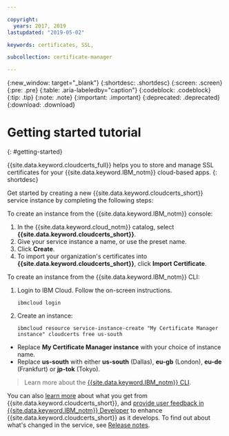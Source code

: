 ```yaml
---

copyright:
  years: 2017, 2019
lastupdated: "2019-05-02"

keywords: certificates, SSL,

subcollection: certificate-manager

---
```


{:new_window: target="_blank"}
{:shortdesc: .shortdesc}
{:screen: .screen}
{:pre: .pre}
{:table: .aria-labeledby="caption"}
{:codeblock: .codeblock}
{:tip: .tip}
{:note: .note}
{:important: .important}
{:deprecated: .deprecated}
{:download: .download}

# Getting started tutorial
{: #getting-started}

{{site.data.keyword.cloudcerts_full}} helps you to store and manage SSL certificates for your {{site.data.keyword.IBM_notm}} cloud-based apps.
{: shortdesc}

Get started by creating a new {{site.data.keyword.cloudcerts_short}} service instance by completing the following steps:

To create an instance from the {{site.data.keyword.IBM_notm}} console:

1.	In the {{site.data.keyword.cloud_notm}} catalog, select **{{site.data.keyword.cloudcerts_short}}**.
2.	Give your service instance a name, or use the preset name.
3.	Click **Create**.
4.	To import your organization's certificates into **{{site.data.keyword.cloudcerts_short}}**, click **Import Certificate**.

To create an instance from the {{site.data.keyword.IBM_notm}} CLI:

1. Login to IBM Cloud. Follow the on-screen instructions.

   ```
   ibmcloud login
   ```

2. Create an instance:

   ```
   ibmcloud resource service-instance-create "My Certificate Manager instance" cloudcerts free us-south
   ```

* Replace **My Certificate Manager instance** with your choice of instance name.
* Replace **us-south** with either **us-south** (Dallas), **eu-gb** (London), **eu-de** (Frankfurt) or **jp-tok** (Tokyo).

> Learn more about the [{{site.data.keyword.IBM_notm}} CLI](https://cloud.ibm.com/docs/cli?topic=cloud-cli-ibmcloud-cli).

You can also [learn more](/docs/services/certificate-manager?topic=certificate-manager-about-certificate-manager#about-certificate-manager) about what you get from {{site.data.keyword.cloudcerts_short}}, and [provide user feedback in {{site.data.keyword.IBM_notm}} Developer](/docs/services/certificate-manager?topic=certificate-manager-troubleshooting#getting-help-and-support) to enhance {{site.data.keyword.cloudcerts_short}} as it develops. To find out about what's changed in the service, see [Release notes](/docs/services/certificate-manager?topic=certificate-manager-release-notes#release-notes).
